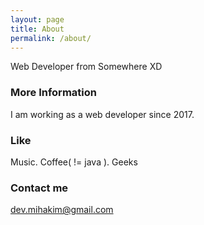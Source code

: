 ```yaml
---
layout: page
title: About
permalink: /about/
---
```


Web Developer from Somewhere XD

### More Information

I am working as a web developer since 2017.

### Like

Music. Coffee( != java ). Geeks

### Contact me

[dev.mihakim@gmail.com](mailto:dev.mihakim@gmail.com)
